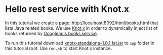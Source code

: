 # Hello rest service with Knot.x

In this tutorial we create a page: [http://localhost:8092/html/books.html](http://localhost:8092/html/books.html) that lists Java related books.
We use [Knot.x](http://knotx.io) in order to dynamically inject list of books  returned by 
[Googleapis books service](https://www.googleapis.com/books/v1/volumes?q=java).

To run this tutorial download [knotx-standalone-1.0.1.fat.jar](https://oss.sonatype.org/content/groups/public/io/knotx/knotx-standalone/1.0.1/knotx-standalone-1.0.1.fat.jar) 
to `app` folder in this tutorial root.
Use `run.sh` to start Knot.x instance.
